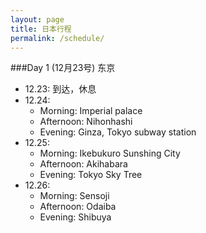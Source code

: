 ```yaml
---
layout: page
title: 日本行程
permalink: /schedule/
---
```


###Day 1 (12月23号)
东京

- 12.23: 到达，休息
- 12.24:	
  - Morning: Imperial palace
  - Afternoon: Nihonhashi
  - Evening: Ginza, Tokyo subway station
- 12.25:
  - Morning: Ikebukuro Sunshing City
  - Afternoon: Akihabara
  - Evening: Tokyo Sky Tree
- 12.26:
  - Morning: Sensoji
  - Afternoon: Odaiba
  - Evening: Shibuya
